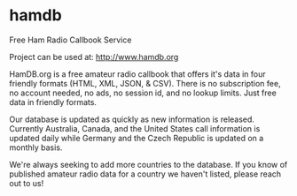 # hamdb
Free Ham Radio Callbook Service

Project can be used at: http://www.hamdb.org

HamDB.org is a free amateur radio callbook that offers it's data in four friendly formats (HTML, XML, JSON, & CSV). There is no subscription fee, no account needed, no ads, no session id, and no lookup limits. Just free data in friendly formats.

Our database is updated as quickly as new information is released. Currently Australia, Canada, and the United States call information is updated daily while Germany and the Czech Republic is updated on a monthly basis.

We're always seeking to add more countries to the database. If you know of published amateur radio data for a country we haven't listed, please reach out to us!